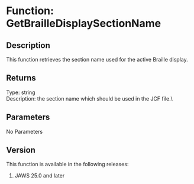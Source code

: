 # Function: GetBrailleDisplaySectionName

## Description

This function retrieves the section name used for the active Braille
display.

## Returns

Type: string\
Description: the section name which should be used in the JCF file.\

## Parameters

No Parameters

## Version

This function is available in the following releases:

1.  JAWS 25.0 and later
